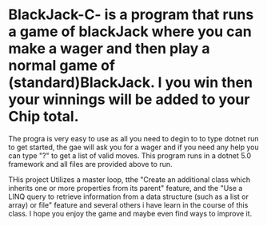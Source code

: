 # BlackJack-C- is a program that runs a game of blackJack where you can make a wager and then play a normal game of (standard)BlackJack. I you win then your winnings will be added to your Chip total.
The progra is very easy to use as all you need to degin to to type dotnet run to get started, the gae will ask you for a wager and if you need any help you can type "?" to get a list of valid moves.
This program runs in a dotnet 5.0 framework and all files are provided above to run.

THis project Utilizes a master loop, tthe "Create an additional class which inherits one or more properties from its parent" feature, and the "Use a LINQ query to retrieve information from a data structure (such as a list or array) or file"  feature and several others i have learn in the course of this class.
I hope you enjoy the game and maybe even find ways to improve it.
